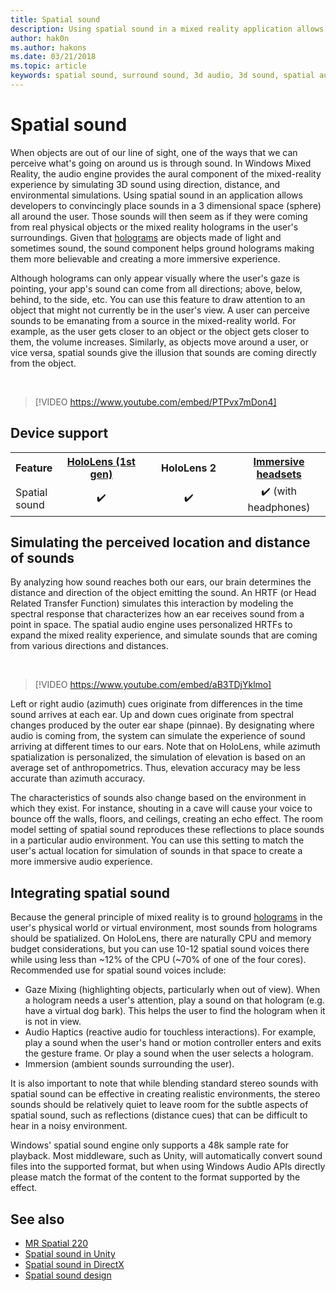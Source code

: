 ```yaml
---
title: Spatial sound
description: Using spatial sound in a mixed reality application allows you to convincingly place sounds in a 3D space.
author: hak0n
ms.author: hakons
ms.date: 03/21/2018
ms.topic: article
keywords: spatial sound, surround sound, 3d audio, 3d sound, spatial audio
---
```




# Spatial sound

When objects are out of our line of sight, one of the ways that we can perceive what's going on around us is through sound. In Windows Mixed Reality, the audio engine provides the aural component of the mixed-reality experience by simulating 3D sound using direction, distance, and environmental simulations. Using spatial sound in an application allows developers to convincingly place sounds in a 3 dimensional space (sphere) all around the user. Those sounds will then seem as if they were coming from real physical objects or the mixed reality holograms in the user's surroundings. Given that [holograms](hologram.md) are objects made of light and sometimes sound, the sound component helps ground holograms making them more believable and creating a more immersive experience.

Although holograms can only appear visually where the user's gaze is pointing, your app's sound can come from all directions; above, below, behind, to the side, etc. You can use this feature to draw attention to an object that might not currently be in the user's view. A user can perceive sounds to be emanating from a source in the mixed-reality world. For example, as the user gets closer to an object or the object gets closer to them, the volume increases. Similarly, as objects move around a user, or vice versa, spatial sounds give the illusion that sounds are coming directly from the object.

<br>

>[!VIDEO https://www.youtube.com/embed/PTPvx7mDon4]

## Device support

<table>
<tr>
<th>Feature</th><th style="width:150px"> <a href="hololens-hardware-details.md">HoloLens (1st gen)</a></th><th style="width:150px">HoloLens 2</th><th style="width:150px"><a href="immersive-headset-hardware-details.md">Immersive headsets</a></th>
</tr><tr>
<td> Spatial sound</td><td style="text-align: center;"> ✔️</td><td style="text-align: center;"> ✔️</td><td style="text-align: center;"> ✔️ (with headphones)</td>
</tr>
</table>

## Simulating the perceived location and distance of sounds

By analyzing how sound reaches both our ears, our brain determines the distance and direction of the object emitting the sound. An HRTF (or Head Related Transfer Function) simulates this interaction by modeling the spectral response that characterizes how an ear receives sound from a point in space. The spatial audio engine uses personalized HRTFs to expand the mixed reality experience, and simulate sounds that are coming from various directions and distances.

<br>

>[!VIDEO https://www.youtube.com/embed/aB3TDjYklmo]

Left or right audio (azimuth) cues originate from differences in the time sound arrives at each ear. Up and down cues originate from spectral changes produced by the outer ear shape (pinnae). By designating where audio is coming from, the system can simulate the experience of sound arriving at different times to our ears. Note that on HoloLens, while azimuth spatialization is personalized, the simulation of elevation is based on an average set of anthropometrics. Thus, elevation accuracy may be less accurate than azimuth accuracy.

The characteristics of sounds also change based on the environment in which they exist. For instance, shouting in a cave will cause your voice to bounce off the walls, floors, and ceilings, creating an echo effect. The room model setting of spatial sound reproduces these reflections to place sounds in a particular audio environment. You can use this setting to match the user's actual location for simulation of sounds in that space to create a more immersive audio experience.

## Integrating spatial sound

Because the general principle of mixed reality is to ground [holograms](hologram.md) in the user's physical world or virtual environment, most sounds from holograms should be spatialized. On HoloLens, there are naturally CPU and memory budget considerations, but you can use 10-12 spatial sound voices there while using less than ~12% of the CPU (~70% of one of the four cores). Recommended use for spatial sound voices include:
* Gaze Mixing (highlighting objects, particularly when out of view). When a hologram needs a user's attention, play a sound on that hologram (e.g. have a virtual dog bark). This helps the user to find the hologram when it is not in view.
* Audio Haptics (reactive audio for touchless interactions). For example, play a sound when the user's hand or motion controller enters and exits the gesture frame. Or play a sound when the user selects a hologram.
* Immersion (ambient sounds surrounding the user).

It is also important to note that while blending standard stereo sounds with spatial sound can be effective in creating realistic environments, the stereo sounds should be relatively quiet to leave room for the subtle aspects of spatial sound, such as reflections (distance cues) that can be difficult to hear in a noisy environment.

Windows' spatial sound engine only supports a 48k sample rate for playback. Most middleware, such as Unity, will automatically convert sound files into the supported format, but when using Windows Audio APIs directly please match the format of the content to the format supported by the effect.

## See also
* [MR Spatial 220](holograms-220.md)
* [Spatial sound in Unity](spatial-sound-in-unity.md)
* [Spatial sound in DirectX](spatial-sound-in-directx.md)
* [Spatial sound design](spatial-sound-design.md)
